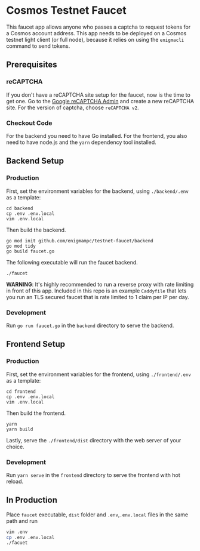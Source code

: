 # Cosmos Testnet Faucet

This faucet app allows anyone who passes a captcha to request tokens for a Cosmos account address. This app needs to be deployed on a Cosmos testnet light client (or full node), because it relies on using the `enigmacli` command to send tokens.

## Prerequisites

### reCAPTCHA

If you don't have a reCAPTCHA site setup for the faucet, now is the time to get one. Go to the [Google reCAPTCHA Admin](https://www.google.com/recaptcha/admin) and create a new reCAPTCHA site. For the version of captcha, choose `reCAPTCHA v2`.

### Checkout Code

For the backend you need to have Go installed. For the frontend, you also need to have node.js and the `yarn` dependency tool installed.

## Backend Setup

### Production

First, set the environment variables for the backend, using `./backend/.env` as a template:

```
cd backend
cp .env .env.local
vim .env.local
```

Then build the backend.

```
go mod init github.com/enigmampc/testnet-faucet/backend
go mod tidy
go build faucet.go
```

The following executable will run the faucet backend. 

```
./faucet
```

**WARNING**: It's highly recommended to run a reverse proxy with rate limiting in front of this app. Included in this repo is an example `Caddyfile` that lets you run an TLS secured faucet that is rate limited to 1 claim per IP per day.

### Development

Run `go run faucet.go` in the `backend` directory to serve the backend.

## Frontend Setup

### Production

First, set the environment variables for the frontend, using `./frontend/.env` as a template:

```
cd frontend
cp .env .env.local
vim .env.local
```

Then build the frontend.

```
yarn
yarn build
```

Lastly, serve the `./frontend/dist` directory with the web server of your choice.

### Development

Run `yarn serve` in the `frontend` directory to serve the frontend with hot reload.

## In Production

Place `faucet` executable, `dist` folder and `.env`,`.env.local` files in the same path and run

```bash
vim .env
cp .env .env.local
./facuet
```